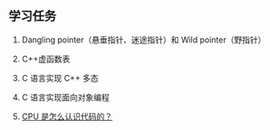 ## 学习任务

1. Dangling pointer（悬垂指针、迷途指针）和 Wild pointer（野指针）

2.  C++虚函数表 

3. C 语言实现 C++ 多态

4. C 语言实现面向对象编程

5. [CPU 是怎么认识代码的？]( https://www.zhihu.com/question/348237008?utm_oi=975823951322214400 )

   
   

